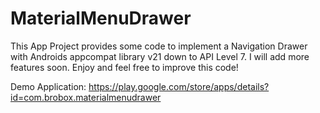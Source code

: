 MaterialMenuDrawer
==================

This App Project provides some code to implement a Navigation Drawer with Androids appcompat library v21 down to API Level 7. I will add more features soon. Enjoy and feel free to improve this code!

Demo Application:
https://play.google.com/store/apps/details?id=com.brobox.materialmenudrawer
